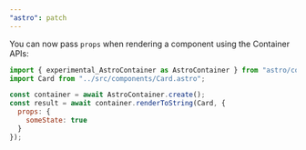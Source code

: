 ```yaml
---
"astro": patch
---
```


You can now pass `props` when rendering a component using the Container APIs:

```js
import { experimental_AstroContainer as AstroContainer } from "astro/contaienr";
import Card from "../src/components/Card.astro";

const container = await AstroContainer.create();
const result = await container.renderToString(Card, {
  props: {
    someState: true
  }
});
```
